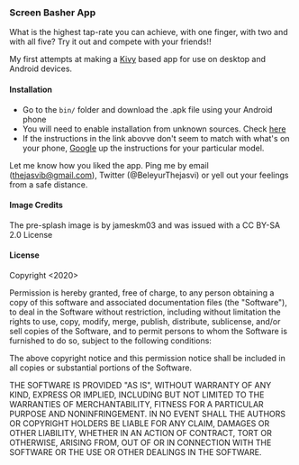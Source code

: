### Screen Basher App

What is the highest tap-rate you can achieve, with one finger, with two and with all five? 
Try it out and compete with your friends!! 

My first attempts at making a [Kivy](https://kivy.org/#home) based app for use on desktop and Android devices. 

#### Installation
* Go to the ```bin/``` folder and download the .apk file using your Android phone 
* You will need to enable installation from unknown sources. Check [here](https://developer.android.com/studio/publish#unknown-sources) 
* If the instructions in the link abovve don't seem to match with what's on your phone, [Google]() up the instructions for your particular model.


Let me know how you liked the app. Ping me by email (thejasvib@gmail.com), Twitter (@BeleyurThejasvi) or yell out your feelings from a safe distance. 

#### Image Credits 
The pre-splash image is by jameskm03 and was issued with a CC BY-SA 2.0 License

#### License 
Copyright <2020> <Thejasvi Beleyur>

Permission is hereby granted, free of charge, to any person obtaining a copy of this software and associated documentation files (the "Software"), to deal in the Software without restriction, including without limitation the rights to use, copy, modify, merge, publish, distribute, sublicense, and/or sell copies of the Software, and to permit persons to whom the Software is furnished to do so, subject to the following conditions:

The above copyright notice and this permission notice shall be included in all copies or substantial portions of the Software.

THE SOFTWARE IS PROVIDED "AS IS", WITHOUT WARRANTY OF ANY KIND, EXPRESS OR IMPLIED, INCLUDING BUT NOT LIMITED TO THE WARRANTIES OF MERCHANTABILITY, FITNESS FOR A PARTICULAR PURPOSE AND NONINFRINGEMENT. IN NO EVENT SHALL THE AUTHORS OR COPYRIGHT HOLDERS BE LIABLE FOR ANY CLAIM, DAMAGES OR OTHER LIABILITY, WHETHER IN AN ACTION OF CONTRACT, TORT OR OTHERWISE, ARISING FROM, OUT OF OR IN CONNECTION WITH THE SOFTWARE OR THE USE OR OTHER DEALINGS IN THE SOFTWARE.

